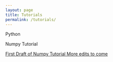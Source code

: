 ```yaml
---
layout: page
title: Tutorials
permalink: /tutorials/
---
```


Python 

Numpy Tutorial

[First Draft of Numpy Tutorial More edits to come](earthkid123.github.io/tutorials/2018/07/26/numpy_tutorial.html)
 
